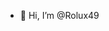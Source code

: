 - 👋 Hi, I’m @Rolux49

<!---
Rolux49/Rolux49 is a ✨ special ✨ repository because its `README.md` (this file) appears on your GitHub profile.
You can click the Preview link to take a look at your changes.
--->
